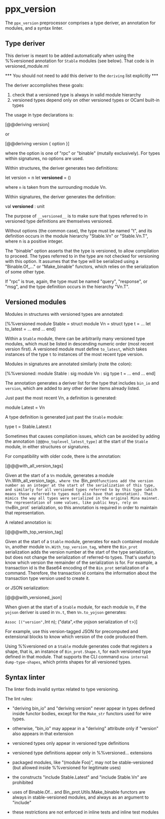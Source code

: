 ppx_version
===========

The `ppx_version` preprocessor comprises a type deriver, an annotation
for modules, and a syntax linter.

Type deriver
------------

This deriver is meant to be added automatically when using the
%%versioned annotation for `Stable` modules (see below). That code is in
versioned_module.ml

*** You should not need to add this deriver to the `deriving` list explicitly ***

The deriver accomplishes these goals:

 1) check that a versioned type is always in valid module hierarchy
 2) versioned types depend only on other versioned types or OCaml built-in types

The usage in type declarations is:

  [@@deriving version]

  or

  [@@deriving version { option }]

where the option is one of "rpc" or "binable" (mutally
exclusively). For types within signatures, no options are used.

Within structures, the deriver generates two definitions:

   let version = n
   let __versioned__ = ()

where `n` is taken from the surrounding module Vn.

Within signatures, the deriver generates the definition:

   val __versioned__ : unit

The purpose of `__versioned__` is to make sure that types referred to
in versioned type definitions are themselves versioned.

Without options (the common case), the type must be named "t", and its
definition occurs in the module hierarchy "Stable.Vn" or
"Stable.Vn.T", where n is a positive integer.

The "binable" option asserts that the type is versioned, to allow
compilation to proceed. The types referred to in the type are not
checked for versioning with this option. It assumes that the type will
be serialized using a "Binable.Of_..." or "Make_binable" functors,
which relies on the serialization of some other type.

If "rpc" is true, again, the type must be named "query", "response",
or "msg", and the type definition occurs in the hierarchy "Vn.T".

Versioned modules
-----------------

Modules in structures with versioned types are annotated:

  [%%versioned
    module Stable = struct
      module Vn = struct
        type t = ...
		let to_latest = ...
      end
     ...
  end]

Within a `Stable` module, there can be arbitrarily many versioned type
modules, which must be listed in descending numeric order (most recent
version first). A versioned module must define `to_latest`, which
takes instances of the type `t` to instances of the most recent type
version.

Modules in signatures are annotated similarly (note the colon):

  [%%versioned:
    module Stable : sig
      module Vn : sig
        type t = ...
      end
     ...
  end]

The annotation generates a deriver list for the type that includes
`bin_io` and `version`, which are added to any other deriver items
already listed.

Just past the most recent Vn, a definition is generated:

  module Latest = Vn

A type definition is generated just past the `Stable` module:

  type t = Stable.Latest.t

Sometimes that causes compilation issues, which can be avoided by
adding the annotation `[@@@no_toplevel_latest_type]` at the start of
the `Stable` module, in either structures or signatures.

For compatibility with older code, there is the annotation:

  [@@@with_all_version_tags]

Given at the start of a `Vn` module, generates a module
Vn.With_all_version_tags`, where the `Bin_prot` functions add the
version number as an integer at the start of the serialization of this
type, and similarly for all versioned types referred to by this type
(which means those referred-to types must also have that
annotation). That mimics the way all types were serialized in the
original Mina mainnet. The representation of some values, like public
keys, rely on the `Bin_prot` serialization, so this annotation is
required in order to maintain that representation.

A related annotation is:

  [@@@with_top_version_tag]

Given at the start of a `Stable` module, generates for each contained
module `Vn`, another module `Vn.With_top_version_tag`, where the
`Bin_prot` serialization adds the version number at the start of the
type serialization, but does not change the serialization of
referred-to types. That's useful to know which version the remainder
of the serialization is for. For example, a transaction id is the
Base64 encoding of the `Bin_prot` serialization of a command.
Therefore, the transaction id contains the information about the
transaction type version used to create it.

or JSON serialization:

  [@@@with_versioned_json]

When given at the start of a `Stable` module, for each module `Vn`, if
the `yojson` deriver is used in `Vn.t`, then `Vn.to_yojson` generates:

 `Assoc [("version",`Int n); ("data",<the yojson serialization of `t`>)]

For example, use this version-tagged JSON for precomputed and
extensional blocks to know which version of the code produced them.

Using %%versioned on a `Stable` module generates code that registers a
shape, that is, an instance of `Bin_prot.Shape.t`, for each versioned
type defined in that module. That supports the CLI command
`mina internal dump-type-shapes`, which prints shapes for all versioned
types.

Syntax linter
-------------

The linter finds invalid syntax related to type versioning.

The lint rules:

- "deriving bin_io" and "deriving version" never appear in types
   defined inside functor bodies, except for the `Make_str` functors
   used for wire types.

- otherwise, "bin_io" may appear in a "deriving" attribute only if
  "version" also appears in that extension

- versioned types only appear in versioned type definitions

- versioned type definitions appear only in %%versioned... extensions

- packaged modules, like "(module Foo)", may not be stable-versioned
  (but allowed inside %%versioned for legitimate uses)

- the constructs "include Stable.Latest" and "include Stable.Vn" are prohibited

 - uses of Binable.Of... and Bin_prot.Utils.Make_binable functors are
   always in stable-versioned modules, and always as an argument to
   "include"

- these restrictions are not enforced in inline tests and inline test modules
